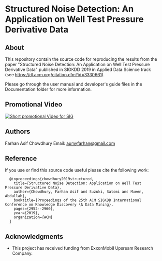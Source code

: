 # Structured Noise Detection: An Application on Well Test Pressure Derivative Data

## About

This repository contain the source code for reproducing the results from the paper "Structured Noise Detection: An Application on Well Test Pressure Derivative Data" published in SIGKDD 2019 in Applied Data Science track (see https://dl.acm.org/citation.cfm?id=3330661).

Please go through the user manual and developer's guide files in the Documentation folder for more information.

## Promotional Video
[![Short promotional Video for SIG](https://img.youtube.com/vi/-2_L3QO46Aw/0.jpg)](https://www.youtube.com/watch?v=-2_L3QO46Aw)

## Authors
Farhan Asif Chowdhury
Email: aumyfarhan@gmail.com

## Reference
If you use or find this source code useful please cite the following work:

      @inproceedings{chowdhury2019structured,
        title={Structured Noise Detection: Application on Well Test Pressure Derivative Data},
        author={Chowdhury, Farhan Asif and Suzuki, Satomi and Mueen, Abdullah},
        booktitle={Proceedings of the 25th ACM SIGKDD International Conference on Knowledge Discovery \& Data Mining},
        pages={2952--2960},
        year={2019},
        organization={ACM}
      }

## Acknowledgments
* This project has received funding from ExxonMobil Upsream Research Company.

